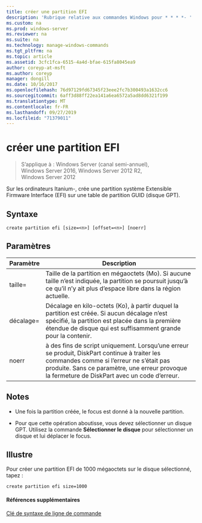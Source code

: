 ```yaml
---
title: créer une partition EFI
description: 'Rubrique relative aux commandes Windows pour * * * *- '
ms.custom: na
ms.prod: windows-server
ms.reviewer: na
ms.suite: na
ms.technology: manage-windows-commands
ms.tgt_pltfrm: na
ms.topic: article
ms.assetid: 3cfc1fca-6515-4a4d-bfae-615fa8045ea9
author: coreyp-at-msft
ms.author: coreyp
manager: dongill
ms.date: 10/16/2017
ms.openlocfilehash: 76d97129fd67345f23eee2fc7b300493a1632cc6
ms.sourcegitcommit: 6aff3d88ff22ea141a6ea6572a5ad8dd6321f199
ms.translationtype: MT
ms.contentlocale: fr-FR
ms.lasthandoff: 09/27/2019
ms.locfileid: "71379011"
---
```

# <a name="create-partition-efi"></a>créer une partition EFI

>S’applique à : Windows Server (canal semi-annuel), Windows Server 2016, Windows Server 2012 R2, Windows Server 2012

Sur les ordinateurs Itanium\-, crée une partition système Extensible Firmware Interface \(EFI\) sur une table de partition GUID \(disque GPT\).  
  
  
  
## <a name="syntax"></a>Syntaxe  
  
```  
create partition efi [size=<n>] [offset=<n>] [noerr]  
```  
  
## <a name="parameters"></a>Paramètres  
  
|  Paramètre  |                                                                                             Description                                                                                              |
|-------------|------------------------------------------------------------------------------------------------------------------------------------------------------------------------------------------------------|
|  taille\=<n>  |                         Taille de la partition en mégaoctets \(Mo\). Si aucune taille n’est indiquée, la partition se poursuit jusqu’à ce qu’il n’y ait plus d’espace libre dans la région actuelle.                         |
| décalage\=<n> |             Décalage en kilo-octets \(Ko\), à partir duquel la partition est créée. Si aucun décalage n’est spécifié, la partition est placée dans la première étendue de disque qui est suffisamment grande pour la contenir.              |
|    noerr    | à des fins de script uniquement. Lorsqu’une erreur se produit, DiskPart continue à traiter les commandes comme si l’erreur ne s’était pas produite. Sans ce paramètre, une erreur provoque la fermeture de DiskPart avec un code d’erreur. |
  
## <a name="remarks"></a>Notes  
  
-   Une fois la partition créée, le focus est donné à la nouvelle partition.  
  
-   Pour que cette opération aboutisse, vous devez sélectionner un disque GPT. Utilisez la commande **Sélectionner le disque** pour sélectionner un disque et lui déplacer le focus.  
  
## <a name="BKMK_examples"></a>Illustre  
Pour créer une partition EFI de 1000 mégaoctets sur le disque sélectionné, tapez :  
  
```  
create partition efi size=1000  
```  
  
#### <a name="additional-references"></a>Références supplémentaires  
[Clé de syntaxe de ligne de commande](command-line-syntax-key.md)  
  

  


